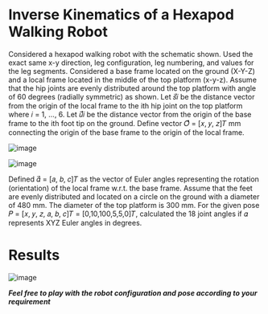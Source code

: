 # Inverse Kinematics of a Hexapod Walking Robot

Considered a hexapod walking robot with the schematic shown. Used the exact same x-y direction, leg configuration, leg numbering, and values for the leg segments. Considered a base frame located on the ground (X-Y-Z) and a local frame located in the middle of the top platform (x-y-z). Assume that the hip joints are evenly distributed around the top platform with angle of 60 degrees (radially symmetric) as shown. Let 𝑠⃗𝑖 be the distance vector from the origin of the local frame to the ith hip joint on the top platform where 𝑖 = 1, ..., 6. Let 𝑢⃗⃗𝑖 be the distance vector from the origin of the base frame to the ith foot tip on the ground. Define vector 𝑂⃗⃗ = [𝑥, 𝑦, 𝑧]𝑇 mm connecting the origin of the base frame to the origin of the local frame. 

![image](https://github.com/ankushsingh999/Ik-Hexapod-walking-robot/assets/64325043/8413bc5d-8ac9-47c6-82d7-632c597dc8ba)

![image](https://github.com/ankushsingh999/Ik-Hexapod-walking-robot/assets/64325043/c4e0a651-51e9-4c92-9eba-7bde6d18b523)

Defined 𝛼⃗ = [𝑎, 𝑏, 𝑐]𝑇 as the vector of Euler angles representing the rotation (orientation) of the local frame w.r.t. the base frame. Assume that the feet are evenly distributed and located on a circle on the ground with a diameter of 480 mm. The diameter of the top platform is 300 mm. For the given pose 𝑃 = [𝑥, 𝑦, 𝑧, 𝑎, 𝑏, 𝑐]𝑇 = [0,10,100,5,5,0]𝑇, calculated the 18 joint angles if 𝛼 represents XYZ Euler angles in degrees.

# Results

![image](https://github.com/ankushsingh999/Ik-Hexapod-walking-robot/assets/64325043/8710e917-b63c-4da4-b1ea-cc3ce127929e)


***Feel free to play with the robot configuration and pose according to your requirement***


